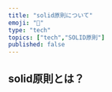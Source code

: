 ```yaml
---
title: "solid原則について"
emoji: "💬"
type: "tech"
topics: ["tech","SOLID原則"]
published: false
---
```


## solid原則とは？
